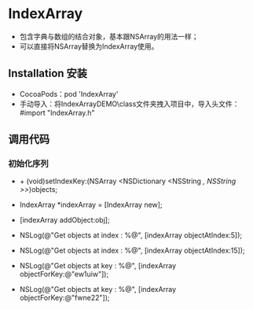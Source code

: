 # IndexArray

* 包含字典与数组的结合对象，基本跟NSArray的用法一样；
* 可以直接将NSArray替换为IndexArray使用。

## Installation 安装

* CocoaPods：pod 'IndexArray'
* 手动导入：将IndexArrayDEMO\class文件夹拽入项目中，导入头文件：#import "IndexArray.h"

## 调用代码

### 初始化序列

* \+ (void)setIndexKey:(NSArray <NSDictionary <NSString *, NSString *>*>*)objects;

* IndexArray *indexArray = [IndexArray new];
* [indexArray addObject:obj];

* NSLog(@"Get objects at index : %@", [indexArray objectAtIndex:5]);
* NSLog(@"Get objects at index : %@", [indexArray objectAtIndex:15]);

* NSLog(@"Get objects at key : %@", [indexArray objectForKey:@"ew1uiw"]);
* NSLog(@"Get objects at key : %@", [indexArray objectForKey:@"fwne22"]);
